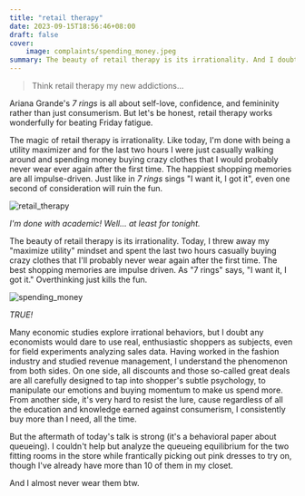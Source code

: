 ```yaml
---
title: "retail therapy"
date: 2023-09-15T18:56:46+08:00
draft: false
cover:
    image: complaints/spending_money.jpeg
summary: The beauty of retail therapy is its irrationality. And I doubt any economists would dare to use real, enthusiastic shoppers as subjects.
---
```


> Think retail therapy my new addictions...

Ariana Grande's *7 rings* is all about self-love, confidence, and femininity rather than just consumerism. But let's be honest, retail therapy works wonderfully for beating Friday fatigue.

The magic of retail therapy is irrationality. Like today, I'm done with being a utility maximizer and for the last two hours I were just casually walking around and spending money buying crazy clothes that I would probably never wear ever again after the first time. The happiest shopping memories are all impulse-driven. Just like in *7 rings* sings "I want it, I got it", even one second of consideration will ruin the fun.

![retail_therapy](/complaints/retail_therapy.jpeg)

*I'm done with academic! Well... at least for tonight.*

The beauty of retail therapy is its irrationality. Today, I threw away my "maximize utility" mindset and spent the last two hours casually buying crazy clothes that I'll probably never wear again after the first time. The best shopping memories are impulse driven. As "7 rings" says, "I want it, I got it." Overthinking just kills the fun.

![spending_money](/complaints/spending_money.jpeg)

*TRUE!*

Many economic studies explore irrational behaviors, but I doubt any economists would dare to use real, enthusiastic shoppers as subjects, even for field experiments analyzing sales data. Having worked in the fashion industry and studied revenue management, I understand the phenomenon from both sides. On one side, all discounts and those so-called great deals are all carefully designed to tap into shopper's subtle psychology, to manipulate our emotions and buying momentum to make us spend more. From another side, it's very hard to resist the lure, cause regardless of all the education and knowledge earned against consumerism, I consistently buy more than I need, all the time.

But the aftermath of today's talk is strong (it's a behavioral paper about queueing). I couldn't help but analyze the queueing equilibrium for the two fitting rooms in the store while frantically picking out pink dresses to try on, though I've already have more than 10 of them in my closet. 

And I almost never wear them btw.
